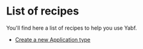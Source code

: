 # List of recipes

You'll find here a list of recipes to help you use Yabf.

- [Create a new Application type](./create-new-application-type.md)
